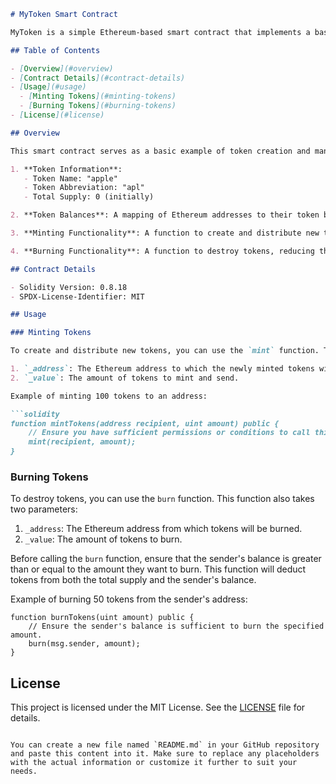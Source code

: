 ```markdown
# MyToken Smart Contract

MyToken is a simple Ethereum-based smart contract that implements a basic token system. It allows minting and burning tokens, tracks token balances for different addresses, and maintains information about the token.

## Table of Contents

- [Overview](#overview)
- [Contract Details](#contract-details)
- [Usage](#usage)
  - [Minting Tokens](#minting-tokens)
  - [Burning Tokens](#burning-tokens)
- [License](#license)

## Overview

This smart contract serves as a basic example of token creation and management on the Ethereum blockchain. It includes the following functionalities:

1. **Token Information**:
   - Token Name: "apple"
   - Token Abbreviation: "apl"
   - Total Supply: 0 (initially)

2. **Token Balances**: A mapping of Ethereum addresses to their token balances is maintained.

3. **Minting Functionality**: A function to create and distribute new tokens by increasing the total supply and the balance of the sender's address.

4. **Burning Functionality**: A function to destroy tokens, reducing the total supply and the balance of the sender's address.

## Contract Details

- Solidity Version: 0.8.18
- SPDX-License-Identifier: MIT

## Usage

### Minting Tokens

To create and distribute new tokens, you can use the `mint` function. This function takes two parameters:

1. `_address`: The Ethereum address to which the newly minted tokens will be sent.
2. `_value`: The amount of tokens to mint and send.

Example of minting 100 tokens to an address:

```solidity
function mintTokens(address recipient, uint amount) public {
    // Ensure you have sufficient permissions or conditions to call this function.
    mint(recipient, amount);
}
```

### Burning Tokens

To destroy tokens, you can use the `burn` function. This function also takes two parameters:

1. `_address`: The Ethereum address from which tokens will be burned.
2. `_value`: The amount of tokens to burn.

Before calling the `burn` function, ensure that the sender's balance is greater than or equal to the amount they want to burn. This function will deduct tokens from both the total supply and the sender's balance.

Example of burning 50 tokens from the sender's address:

```solidity
function burnTokens(uint amount) public {
    // Ensure the sender's balance is sufficient to burn the specified amount.
    burn(msg.sender, amount);
}
```

## License

This project is licensed under the MIT License. See the [LICENSE](LICENSE) file for details.
```

You can create a new file named `README.md` in your GitHub repository and paste this content into it. Make sure to replace any placeholders with the actual information or customize it further to suit your needs.
